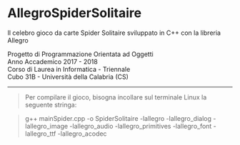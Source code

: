 # AllegroSpiderSolitaire
Il celebro gioco da carte Spider Solitaire sviluppato in C++ con la libreria Allegro

Progetto di Programmazione Orientata ad Oggetti <br>
Anno Accademico 2017 - 2018 <br>
Corso di Laurea in Informatica - Triennale <br>
Cubo 31B - Università della Calabria (CS) <br>
_________________________

>Per compilare il gioco, bisogna incollare sul terminale Linux la seguente stringa:

>g++ mainSpider.cpp -o SpiderSolitaire -lallegro -lallegro_dialog -lallegro_image -lallegro_audio -lallegro_primitives -lallegro_font -lallegro_ttf -lallegro_acodec

